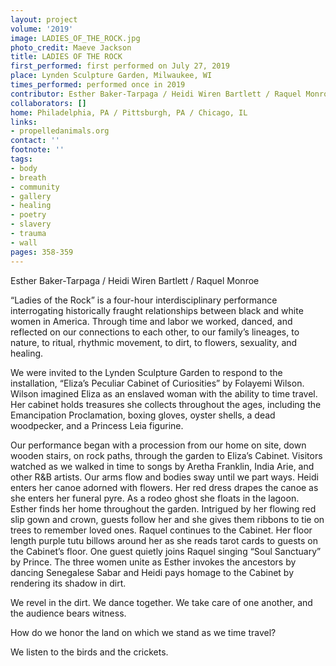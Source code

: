 ```yaml
---
layout: project
volume: '2019'
image: LADIES_OF_THE_ROCK.jpg
photo_credit: Maeve Jackson
title: LADIES OF THE ROCK
first_performed: first performed on July 27, 2019
place: Lynden Sculpture Garden, Milwaukee, WI
times_performed: performed once in 2019
contributor: Esther Baker-Tarpaga / Heidi Wiren Bartlett / Raquel Monroe
collaborators: []
home: Philadelphia, PA / Pittsburgh, PA / Chicago, IL
links:
- propelledanimals.org
contact: ''
footnote: ''
tags:
- body
- breath
- community
- gallery
- healing
- poetry
- slavery
- trauma
- wall
pages: 358-359
---
```



Esther Baker-Tarpaga / Heidi Wiren Bartlett / Raquel Monroe

“Ladies of the Rock” is a four-hour interdisciplinary performance interrogating historically fraught relationships between black and white women in America. Through time and labor we worked, danced, and reflected on our connections to each other, to our family’s lineages, to nature, to ritual, rhythmic movement, to dirt, to flowers, sexuality, and healing.

We were invited to the Lynden Sculpture Garden to respond to the installation, “Eliza’s Peculiar Cabinet of Curiosities” by Folayemi Wilson. Wilson imagined Eliza as an enslaved woman with the ability to time travel. Her cabinet holds treasures she collects throughout the ages, including the Emancipation Proclamation, boxing gloves, oyster shells, a dead woodpecker, and a Princess Leia figurine.

Our performance began with a procession from our home on site, down wooden stairs, on rock paths, through the garden to Eliza’s Cabinet. Visitors watched as we walked in time to songs by Aretha Franklin, India Arie, and other R&B artists. Our arms flow and bodies sway until we part ways. Heidi enters her canoe adorned with flowers. Her red dress drapes the canoe as she enters her funeral pyre. As a rodeo ghost she floats in the lagoon. Esther finds her home throughout the garden. Intrigued by her flowing red slip gown and crown, guests follow her and she gives them ribbons to tie on trees to remember loved ones. Raquel continues to the Cabinet. Her floor length purple tutu billows around her as she reads tarot cards to guests on the Cabinet’s floor. One guest quietly joins Raquel singing “Soul Sanctuary” by Prince. The three women unite as Esther invokes the ancestors by dancing Senegalese Sabar and Heidi pays homage to the Cabinet by rendering its shadow in dirt.

We revel in the dirt. We dance together. We take care of one another, and the audience bears witness.

How do we honor the land on which we stand as we time travel?

We listen to the birds and the crickets.

